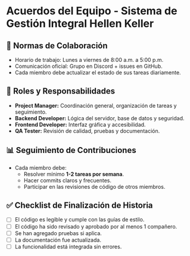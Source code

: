 # Acuerdos del Equipo - Sistema de Gestión Integral Hellen Keller

## 🤝 Normas de Colaboración

- Horario de trabajo: Lunes a viernes de 8:00 a.m. a 5:00 p.m.
- Comunicación oficial: Grupo en Discord + issues en GitHub.
- Cada miembro debe actualizar el estado de sus tareas diariamente.

## 👤 Roles y Responsabilidades

- **Project Manager:** Coordinación general, organización de tareas y seguimiento.
- **Backend Developer:** Lógica del servidor, base de datos y seguridad.
- **Frontend Developer:** Interfaz gráfica y accesibilidad.
- **QA Tester:** Revisión de calidad, pruebas y documentación.

## 📊 Seguimiento de Contribuciones

- Cada miembro debe:
  - Resolver mínimo **1-2 tareas por semana**.
  - Hacer commits claros y frecuentes.
  - Participar en las revisiones de código de otros miembros.

## ✅ Checklist de Finalización de Historia

- [ ] El código es legible y cumple con las guías de estilo.
- [ ] El código ha sido revisado y aprobado por al menos 1 compañero.
- [ ] Se han agregado pruebas si aplica.
- [ ] La documentación fue actualizada.
- [ ] La funcionalidad está integrada sin errores.